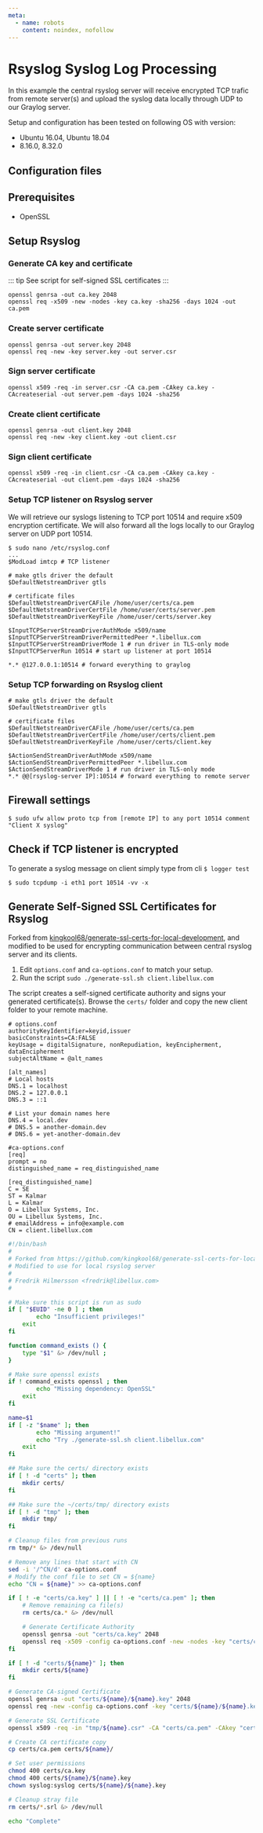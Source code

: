 ```yaml
---
meta:
  - name: robots
    content: noindex, nofollow
---
```


# Rsyslog Syslog Log Processing

In this example the central rsyslog server will receive encrypted TCP trafic from remote server(s) and upload the syslog data locally through UDP to our Graylog server.

Setup and configuration has been tested on following OS with version:

* Ubuntu 16.04, Ubuntu 18.04
* 8.16.0, 8.32.0

## Configuration files

## Prerequisites

* OpenSSL

## Setup Rsyslog

### Generate CA key and certificate

::: tip
See script for self-signed SSL certificates 
:::

    openssl genrsa -out ca.key 2048
    openssl req -x509 -new -nodes -key ca.key -sha256 -days 1024 -out ca.pem

### Create server certificate

    openssl genrsa -out server.key 2048
    openssl req -new -key server.key -out server.csr

### Sign server certificate

    openssl x509 -req -in server.csr -CA ca.pem -CAkey ca.key -CAcreateserial -out server.pem -days 1024 -sha256

### Create client certificate

    openssl genrsa -out client.key 2048
    openssl req -new -key client.key -out client.csr

### Sign client certificate

    openssl x509 -req -in client.csr -CA ca.pem -CAkey ca.key -CAcreateserial -out client.pem -days 1024 -sha256

### Setup TCP listener on Rsyslog server

We will retrieve our syslogs listening to TCP port 10514 and require x509 encryption certificate. We will also forward all the logs locally to our Graylog server on UDP port 10514.

    $ sudo nano /etc/rsyslog.conf
    ...
    $ModLoad imtcp # TCP listener

    # make gtls driver the default
    $DefaultNetstreamDriver gtls

    # certificate files
    $DefaultNetstreamDriverCAFile /home/user/certs/ca.pem
    $DefaultNetstreamDriverCertFile /home/user/certs/server.pem
    $DefaultNetstreamDriverKeyFile /home/user/certs/server.key

    $InputTCPServerStreamDriverAuthMode x509/name
    $InputTCPServerStreamDriverPermittedPeer *.libellux.com
    $InputTCPServerStreamDriverMode 1 # run driver in TLS-only mode
    $InputTCPServerRun 10514 # start up listener at port 10514

    *.* @127.0.0.1:10514 # forward everything to graylog

### Setup TCP forwarding on Rsyslog client

    # make gtls driver the default
    $DefaultNetstreamDriver gtls

    # certificate files
    $DefaultNetstreamDriverCAFile /home/user/certs/ca.pem
    $DefaultNetstreamDriverCertFile /home/user/certs/client.pem
    $DefaultNetstreamDriverKeyFile /home/user/certs/client.key

    $ActionSendStreamDriverAuthMode x509/name
    $ActionSendStreamDriverPermittedPeer *.libellux.com
    $ActionSendStreamDriverMode 1 # run driver in TLS-only mode
    *.* @@[rsyslog-server IP]:10514 # forward everything to remote server

## Firewall settings

    $ sudo ufw allow proto tcp from [remote IP] to any port 10514 comment "Client X syslog"

## Check if TCP listener is encrypted

To generate a syslog message on client simply type from cli `$ logger test`

    $ sudo tcpdump -i eth1 port 10514 -vv -x

## Generate Self-Signed SSL Certificates for Rsyslog

Forked from [kingkool68/generate-ssl-certs-for-local-development](https://github.com/kingkool68/generate-ssl-certs-for-local-development/), and modified to be used for encrypting communication between central rsyslog server and its clients.

1. Edit `options.conf` and `ca-options.conf` to match your setup.
2. Run the script `sudo ./generate-ssl.sh client.libellux.com`

The script creates a self-signed certificate authority and signs your generated certificate(s). Browse the `certs/` folder and copy the new client folder to your remote machine.

```
# options.conf
authorityKeyIdentifier=keyid,issuer
basicConstraints=CA:FALSE
keyUsage = digitalSignature, nonRepudiation, keyEncipherment, dataEncipherment
subjectAltName = @alt_names

[alt_names]
# Local hosts
DNS.1 = localhost
DNS.2 = 127.0.0.1
DNS.3 = ::1

# List your domain names here
DNS.4 = local.dev
# DNS.5 = another-domain.dev
# DNS.6 = yet-another-domain.dev
```

```
#ca-options.conf
[req]
prompt = no
distinguished_name = req_distinguished_name

[req_distinguished_name]
C = SE
ST = Kalmar
L = Kalmar
O = Libellux Systems, Inc.
OU = Libellux Systems, Inc.
# emailAddress = info@example.com
CN = client.libellux.com
```

``` bash
#!/bin/bash
#
# Forked from https://github.com/kingkool68/generate-ssl-certs-for-local-development
# Modified to use for local rsyslog server
#
# Fredrik Hilmersson <fredrik@libellux.com>
#

# Make sure this script is run as sudo
if [ "$EUID" -ne 0 ] ; then
        echo "Insufficient privileges!"
    exit
fi

function command_exists () {
    type "$1" &> /dev/null ;
}

# Make sure openssl exists
if ! command_exists openssl ; then
        echo "Missing dependency: OpenSSL"
    exit
fi

name=$1
if [ -z "$name" ]; then
        echo "Missing argument!"
        echo "Try ./generate-ssl.sh client.libellux.com"
    exit
fi

## Make sure the certs/ directory exists
if [ ! -d "certs" ]; then
    mkdir certs/
fi

## Make sure the ~/certs/tmp/ directory exists
if [ ! -d "tmp" ]; then
    mkdir tmp/
fi

# Cleanup files from previous runs
rm tmp/* &> /dev/null

# Remove any lines that start with CN
sed -i '/^CN/d' ca-options.conf
# Modify the conf file to set CN = ${name}
echo "CN = ${name}" >> ca-options.conf

if [ ! -e "certs/ca.key" ] || [ ! -e "certs/ca.pem" ]; then
    # Remove remaining ca file(s)
    rm certs/ca.* &> /dev/null

    # Generate Certificate Authority
    openssl genrsa -out "certs/ca.key" 2048
    openssl req -x509 -config ca-options.conf -new -nodes -key "certs/ca.key" -sha256 -days 1024 -out "certs/ca.pem"
fi

if [ ! -d "certs/${name}" ]; then
    mkdir certs/${name}
fi

# Generate CA-signed Certificate
openssl genrsa -out "certs/${name}/${name}.key" 2048
openssl req -new -config ca-options.conf -key "certs/${name}/${name}.key" -out "tmp/${name}.csr"

# Generate SSL Certificate
openssl x509 -req -in "tmp/${name}.csr" -CA "certs/ca.pem" -CAkey "certs/ca.key" -CAcreateserial -out "certs/${name}/${name}.crt" -days 1024 -sha256 -extfile options.conf

# Create CA certificate copy
cp certs/ca.pem certs/${name}/

# Set user permissions
chmod 400 certs/ca.key
chmod 400 certs/${name}/${name}.key
chown syslog:syslog certs/${name}/${name}.key

# Cleanup stray file
rm certs/*.srl &> /dev/null

echo "Complete"
```
